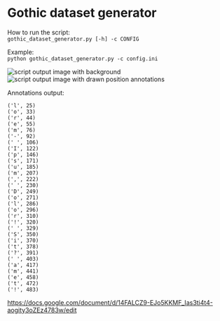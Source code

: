 # Gothic dataset generator

How to run the script:  
``gothic_dataset_generator.py [-h] -c CONFIG``  

Example:  
``python gothic_dataset_generator.py -c config.ini``
  
![script output image with background](https://github.com/xkissm00/gothic_dataset_generator/blob/master/image.png)
![script output image with drawn position annotations](https://github.com/xkissm00/gothic_dataset_generator/blob/master/image_annotated.png)

Annotations output:

``('l', 25)``  
``('o', 33)``  
``('r', 44)``  
``('e', 55)``  
``('m', 76)``  
``('-', 92)``  
``(' ', 106)``  
``('I', 122)``  
``('p', 146)``  
``('s', 171)``  
``('u', 185)``  
``('m', 207)``  
``(',', 222)``  
``(' ', 230)``  
``('D', 249)``  
``('o', 271)``  
``('l', 286)``  
``('o', 296)``  
``('r', 310)``  
``('!', 320)``  
``(' ', 329)``  
``('S', 350)``  
``('i', 370)``  
``('t', 378)``  
``('?', 391)``  
``(' ', 403)``  
``('a', 417)``  
``('m', 441)``  
``('e', 458)``  
``('t', 472)``  
``('!', 483)``  

https://docs.google.com/document/d/14FALCZ9-EJo5KKMF_Ias3ti4t4-aogity3oZEz4783w/edit
